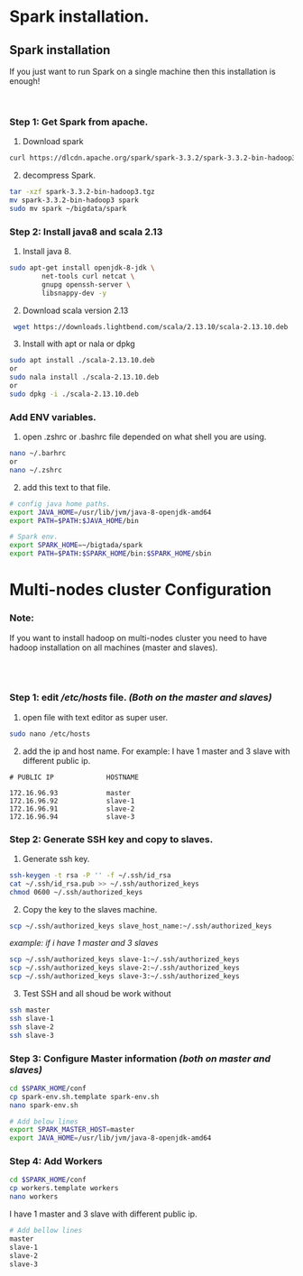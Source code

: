 # Spark installation.

## Spark installation
If you just want to run Spark on a single machine then this installation is enough!

<br />

### Step 1: Get Spark from apache.
1. Download spark
```bash
curl https://dlcdn.apache.org/spark/spark-3.3.2/spark-3.3.2-bin-hadoop3.tgz -o spark-3.3.2-bin-hadoop3.tgz
```
2. decompress Spark.

```bash
tar -xzf spark-3.3.2-bin-hadoop3.tgz
mv spark-3.3.2-bin-hadoop3 spark
sudo mv spark ~/bigdata/spark
```
### Step 2: Install java8 and scala 2.13
1. Install java 8.
```bash
sudo apt-get install openjdk-8-jdk \
		net-tools curl netcat \
		gnupg openssh-server \
		libsnappy-dev -y
```

2. Download scala version 2.13
```bash
 wget https://downloads.lightbend.com/scala/2.13.10/scala-2.13.10.deb
```

3. Install with apt or nala or dpkg
```bash
sudo apt install ./scala-2.13.10.deb
or
sudo nala install ./scala-2.13.10.deb
or 
sudo dpkg -i ./scala-2.13.10.deb

```
### Add ENV variables.
1. open .zshrc or .bashrc file depended on what shell you are using.
```bash
nano ~/.barhrc 
or 
nano ~/.zshrc
```
2. add this text to that file.
```bash
# config java home paths. 
export JAVA_HOME=/usr/lib/jvm/java-8-openjdk-amd64 
export PATH=$PATH:$JAVA_HOME/bin 

# Spark env.
export SPARK_HOME=~/bigtada/spark
export PATH=$PATH:$SPARK_HOME/bin:$SPARK_HOME/sbin
```

# Multi-nodes cluster Configuration

### Note:
If you want to install hadoop on multi-nodes cluster you need to have hadoop installation on all machines (master and slaves).

<br />
<br />

### Step 1: edit */etc/hosts* file. *(Both on the master and slaves)*
1. open file with text editor as super user.
```bash
sudo nano /etc/hosts
```

2. add the ip and host name.
	For example: I have 1 master and 3 slave with different public ip.
```text
# PUBLIC IP             HOSTNAME

172.16.96.93            master 
172.16.96.92            slave-1     
172.16.96.91            slave-2     
172.16.96.94            slave-3
```


### Step 2:  Generate SSH key and copy to slaves.
1. Generate ssh key.
```bash
ssh-keygen -t rsa -P '' -f ~/.ssh/id_rsa
cat ~/.ssh/id_rsa.pub >> ~/.ssh/authorized_keys
chmod 0600 ~/.ssh/authorized_keys
```

2. Copy the key to the slaves machine.
```bash
scp ~/.ssh/authorized_keys slave_host_name:~/.ssh/authorized_keys
```

*example:* *if i have 1 master and 3 slaves*
```bash
scp ~/.ssh/authorized_keys slave-1:~/.ssh/authorized_keys
scp ~/.ssh/authorized_keys slave-2:~/.ssh/authorized_keys
scp ~/.ssh/authorized_keys slave-3:~/.ssh/authorized_keys
```

3. Test SSH and all shoud be work without 
```bash
ssh master
ssh slave-1
ssh slave-2
ssh slave-3
```

### Step 3: Configure Master information *(both on master and slaves)*
```bash
cd $SPARK_HOME/conf
cp spark-env.sh.template spark-env.sh
nano spark-env.sh

# Add below lines
export SPARK_MASTER_HOST=master
export JAVA_HOME=/usr/lib/jvm/java-8-openjdk-amd64 
```

### Step 4: Add Workers
```bash
cd $SPARK_HOME/conf
cp workers.template workers
nano workers
```
I have 1 master and 3 slave with different public ip.
```bash
# Add bellow lines
master
slave-1
slave-2
slave-3
```



